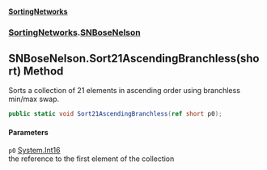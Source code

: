 #### [SortingNetworks](./index.md 'index')
### [SortingNetworks](./SortingNetworks.md 'SortingNetworks').[SNBoseNelson](./SortingNetworks-SNBoseNelson.md 'SortingNetworks.SNBoseNelson')
## SNBoseNelson.Sort21AscendingBranchless(short) Method
Sorts a collection of 21 elements in ascending order using branchless min/max swap.  
```csharp
public static void Sort21AscendingBranchless(ref short p0);
```
#### Parameters
<a name='SortingNetworks-SNBoseNelson-Sort21AscendingBranchless(short)-p0'></a>
`p0` [System.Int16](https://docs.microsoft.com/en-us/dotnet/api/System.Int16 'System.Int16')  
the reference to the first element of the collection  
  
